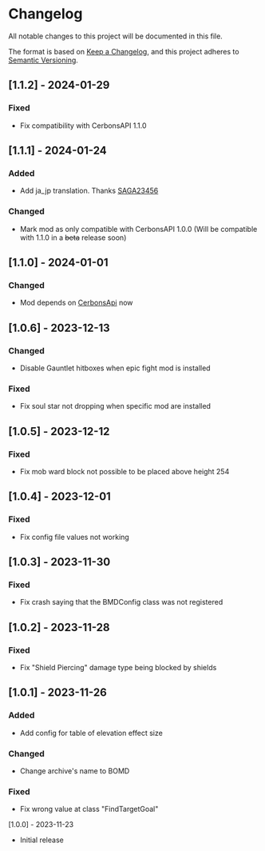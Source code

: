 # Changelog

All notable changes to this project will be documented in this file.

The format is based on [Keep a Changelog](https://keepachangelog.com/en/1.0.0/),
and this project adheres to [Semantic Versioning](https://semver.org/spec/v2.0.0.html).

## [1.1.2] - 2024-01-29

### Fixed

- Fix compatibility with CerbonsAPI 1.1.0

## [1.1.1] - 2024-01-24

### Added

- Add ja_jp translation. Thanks [SAGA23456](https://github.com/SAGA23456)

### Changed

- Mark mod as only compatible with CerbonsAPI 1.0.0 (Will be compatible with 1.1.0 in a ~~beta~~ release soon)

## [1.1.0] - 2024-01-01

### Changed

- Mod depends on [CerbonsApi](https://www.curseforge.com/minecraft/mc-mods/cerbons-api-forge) now

## [1.0.6] - 2023-12-13

### Changed

- Disable Gauntlet hitboxes when epic fight mod is installed

### Fixed

- Fix soul star not dropping when specific mod are installed

## [1.0.5] - 2023-12-12

### Fixed

- Fix mob ward block not possible to be placed above height 254

## [1.0.4] - 2023-12-01

### Fixed

- Fix config file values not working

## [1.0.3] - 2023-11-30

### Fixed

- Fix crash saying that the BMDConfig class was not registered

## [1.0.2] - 2023-11-28

### Fixed

- Fix "Shield Piercing" damage type being blocked by shields

## [1.0.1] - 2023-11-26

### Added

- Add config for table of elevation effect size

### Changed

- Change archive's name to BOMD

### Fixed

- Fix wrong value at class "FindTargetGoal"

[1.0.0] - 2023-11-23

- Initial release